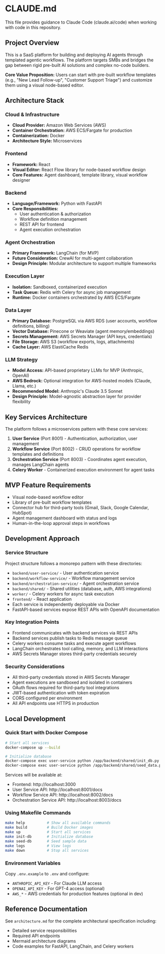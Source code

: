 # CLAUDE.md

This file provides guidance to Claude Code (claude.ai/code) when working with code in this repository.

## Project Overview

This is a SaaS platform for building and deploying AI agents through templated agentic workflows. The platform targets SMBs and bridges the gap between rigid pre-built AI solutions and complex no-code builders.

**Core Value Proposition:** Users can start with pre-built workflow templates (e.g., "New Lead Follow-up", "Customer Support Triage") and customize them using a visual node-based editor.

## Architecture Stack

### Cloud & Infrastructure
- **Cloud Provider:** Amazon Web Services (AWS)
- **Container Orchestration:** AWS ECS/Fargate for production
- **Containerization:** Docker
- **Architecture Style:** Microservices

### Frontend
- **Framework:** React
- **Visual Editor:** React Flow library for node-based workflow design
- **Core Features:** Agent dashboard, template library, visual workflow designer

### Backend
- **Language/Framework:** Python with FastAPI
- **Core Responsibilities:**
  - User authentication & authorization
  - Workflow definition management
  - REST API for frontend
  - Agent execution orchestration

### Agent Orchestration
- **Primary Framework:** LangChain (for MVP)
- **Future Consideration:** CrewAI for multi-agent collaboration
- **Design Principle:** Modular architecture to support multiple frameworks

### Execution Layer
- **Isolation:** Sandboxed, containerized execution
- **Task Queue:** Redis with Celery for async job management
- **Runtime:** Docker containers orchestrated by AWS ECS/Fargate

### Data Layer
- **Primary Database:** PostgreSQL via AWS RDS (user accounts, workflow definitions, billing)
- **Vector Database:** Pinecone or Weaviate (agent memory/embeddings)
- **Secrets Management:** AWS Secrets Manager (API keys, credentials)
- **File Storage:** AWS S3 (workflow exports, logs, attachments)
- **Cache Layer:** AWS ElastiCache Redis

### LLM Strategy
- **Model Access:** API-based proprietary LLMs for MVP (Anthropic, OpenAI)
- **AWS Bedrock:** Optional integration for AWS-hosted models (Claude, Llama, etc.)
- **Recommended Model:** Anthropic's Claude 3.5 Sonnet
- **Design Principle:** Model-agnostic abstraction layer for provider flexibility

## Key Services Architecture

The platform follows a microservices pattern with these core services:

1. **User Service** (Port 8001) - Authentication, authorization, user management
2. **Workflow Service** (Port 8002) - CRUD operations for workflow templates and definitions
3. **Orchestration Service** (Port 8003) - Coordinates agent execution, manages LangChain agents
4. **Celery Worker** - Containerized execution environment for agent tasks

## MVP Feature Requirements

- Visual node-based workflow editor
- Library of pre-built workflow templates
- Connector hub for third-party tools (Gmail, Slack, Google Calendar, HubSpot)
- Agent management dashboard with status and logs
- Human-in-the-loop approval steps in workflows

## Development Approach

### Service Structure
Project structure follows a monorepo pattern with these directories:
- `backend/user-service/` - User authentication service
- `backend/workflow-service/` - Workflow management service
- `backend/orchestration-service/` - Agent orchestration service
- `backend/shared/` - Shared utilities (database, auth, AWS integrations)
- `worker/` - Celery workers for async task execution
- `frontend/` - React application
- Each service is independently deployable via Docker
- FastAPI-based services expose REST APIs with OpenAPI documentation

### Key Integration Points
- Frontend communicates with backend services via REST APIs
- Backend services publish tasks to Redis message queue
- Celery workers consume tasks and execute agent workflows
- LangChain orchestrates tool calling, memory, and LLM interactions
- AWS Secrets Manager stores third-party credentials securely

### Security Considerations
- All third-party credentials stored in AWS Secrets Manager
- Agent executions are sandboxed and isolated in containers
- OAuth flows required for third-party tool integrations
- JWT-based authentication with token expiration
- CORS configured per environment
- All API endpoints use HTTPS in production

## Local Development

### Quick Start with Docker Compose
```bash
# Start all services
docker-compose up --build

# Initialize database
docker-compose exec user-service python /app/backend/shared/init_db.py
docker-compose exec user-service python /app/backend/shared/seed_data.py
```

Services will be available at:
- Frontend: http://localhost:3000
- User Service API: http://localhost:8001/docs
- Workflow Service API: http://localhost:8002/docs
- Orchestration Service API: http://localhost:8003/docs

### Using Makefile Commands
```bash
make help          # Show all available commands
make build         # Build Docker images
make up            # Start all services
make init-db       # Initialize database
make seed-db       # Seed sample data
make logs          # View logs
make down          # Stop all services
```

### Environment Variables
Copy `.env.example` to `.env` and configure:
- `ANTHROPIC_API_KEY` - For Claude LLM access
- `OPENAI_API_KEY` - For GPT-4 access (optional)
- `AWS_*` - AWS credentials for production features (optional in dev)

## Reference Documentation

See `architecture.md` for the complete architectural specification including:
- Detailed service responsibilities
- Required API endpoints
- Mermaid architecture diagrams
- Code examples for FastAPI, LangChain, and Celery workers
